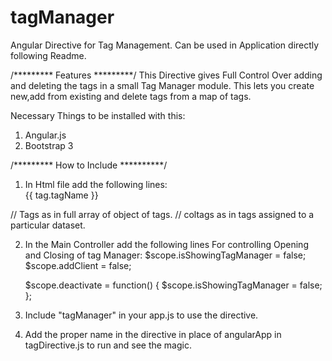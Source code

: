 tagManager
==========

Angular Directive for Tag Management. Can be used in Application directly following Readme.

/********* Features *********/
This Directive gives Full Control Over adding and deleting the tags in a small Tag Manager module. This lets you create new,add from existing and delete 
tags from a map of tags.

Necessary Things to be installed with this:
1. Angular.js
2. Bootstrap 3

/********* How to Include **********/

1. In Html file add the following lines:
   <div class="col-md-12">
        <tag-manager coltags="dataset.tags" datasetid="dataset.id" tags="tags" add-client="addClient" is-showing-tag-manager="isShowingTagManager">
		</tag-manager>
        <span class="tagsbadge email" data-text="Email" ng-repeat="tag in column.tags"> {{ tag.tagName }}</span>
    </div>

// Tags as in full array of object of tags.
// coltags as in tags assigned to a particular dataset.

2. In the Main Controller add the following lines For controlling Opening and Closing of tag Manager:
    $scope.isShowingTagManager = false;
    $scope.addClient = false;
	
    $scope.deactivate = function() {
        $scope.isShowingTagManager = false;
    };
3. Include "tagManager" in your app.js to use the directive.

4. Add the proper name in the directive in place of angularApp in tagDirective.js to run and see the magic.

